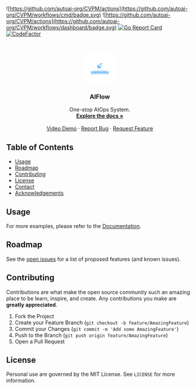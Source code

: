 <!--
*** Thanks for checking out this README Template. If you have a suggestion that would
*** make this better, please fork the repo and create a pull request or simply open
*** an issue with the tag "enhancement".
*** Thanks again! Now go create something AMAZING! :D
***
***
***
*** To avoid retyping too much info. Do a search and replace for the following:
*** github_username, repo, twitter_handle, email
-->





<!-- PROJECT SHIELDS -->
<!--
*** I'm using markdown "reference style" links for readability.
*** Reference links are enclosed in brackets [ ] instead of parentheses ( ).
*** See the bottom of this document for the declaration of the reference variables
*** for contributors-url, forks-url, etc. This is an optional, concise syntax you may use.
*** https://www.markdownguide.org/basic-syntax/#reference-style-links
-->
![https://github.com/autoai-org/CVPM/actions](https://github.com/autoai-org/CVPM/workflows/cmd/badge.svg)
![https://github.com/autoai-org/CVPM/actions](https://github.com/autoai-org/CVPM/workflows/dashboard/badge.svg)
[![Go Report Card](https://goreportcard.com/badge/github.com/autoai-org/CVPM)](https://goreportcard.com/report/github.com/autoai-org/CVPM)
[![CodeFactor](https://www.codefactor.io/repository/github/autoai-org/cvpm/badge)](https://www.codefactor.io/repository/github/autoai-org/cvpm)


<!-- PROJECT LOGO -->
<br />
<p align="center">
  <a href="https://github.com/autoai-org/cvpm">
    <img src="assets/logo_transparent.png" alt="Logo" width="80" height="80">
  </a>

  <h3 align="center">AIFlow</h3>

  <p align="center">
    One-stop AIOps System.
    <br />
    <a href="https://aiflow.autoai.org"><strong>Explore the docs »</strong></a>
    <br />
    <br />
    <a href="https://www.youtube.com/watch?v=0TU28hkx7KE&t=33s">Video Demo</a>
    ·
    <a href="https://github.com/autoai-org/cvpm/issues">Report Bug</a>
    ·
    <a href="https://github.com/autoai-org/cvpm/issues">Request Feature</a>
  </p>
</p>



<!-- TABLE OF CONTENTS -->
## Table of Contents

* [Usage](#usage)
* [Roadmap](#roadmap)
* [Contributing](#contributing)
* [License](#license)
* [Contact](#contact)
* [Acknowledgements](#acknowledgements)

<!-- USAGE EXAMPLES -->
## Usage

For more examples, please refer to the [Documentation](https://cvflow.autoai.org).

<!-- ROADMAP -->
## Roadmap

See the [open issues](https://github.com/autoai-org/cvpm/issues) for a list of proposed features (and known issues).

<!-- CONTRIBUTING -->
## Contributing

Contributions are what make the open source community such an amazing place to be learn, inspire, and create. Any contributions you make are **greatly appreciated**.

1. Fork the Project
2. Create your Feature Branch (`git checkout -b feature/AmazingFeature`)
3. Commit your Changes (`git commit -m 'Add some AmazingFeature'`)
4. Push to the Branch (`git push origin feature/AmazingFeature`)
5. Open a Pull Request

<!-- LICENSE -->
## License

Personal use are governed by the MIT License. See `LICENSE` for more information.